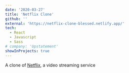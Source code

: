 ```yaml
---
date: '2020-03-27'
title: 'Netflix Clone'
github: ''
external: 'https://netflix-clone-blessed.netlify.app/'
tech:
  - React
  - Javascript
  - Sass
# company: 'Upstatement'
showInProjects: true
---
```


A clone of [Netflix](https://www.netflix.com/), a video streaming service
